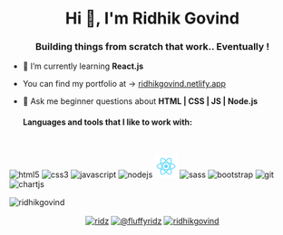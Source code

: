 <h1 align="center">Hi 👋, I'm Ridhik Govind</h1>
<h3 align="center">Building things from scratch that work.. Eventually !</h3>

- 🌱 I’m currently learning **React.js**

-  You can find my portfolio at -> [ridhikgovind.netlify.app](https://ridhikgovind.netlify.app)

- 💬 Ask me beginner questions about **HTML | CSS | JS | Node.js**

    #### Languages and tools that I like to work with:

<br />

<p align="left"> <img src="https://devicons.github.io/devicon/devicon.git/icons/html5/html5-original-wordmark.svg" alt="html5" width="40" height="40"/>  <img src="https://devicons.github.io/devicon/devicon.git/icons/css3/css3-original-wordmark.svg" alt="css3" width="40" height="40"/>   <img src="https://devicons.github.io/devicon/devicon.git/icons/javascript/javascript-original.svg" alt="javascript" width="40" height="40"/>  <img src="https://devicons.github.io/devicon/devicon.git/icons/nodejs/nodejs-original-wordmark.svg" alt="nodejs" width="40" height="40"/> <img src="https://raw.githubusercontent.com/github/explore/80688e429a7d4ef2fca1e82350fe8e3517d3494d/topics/react/react.png" alt="reactjs" width="40" height="40"/> <img src="https://devicons.github.io/devicon/devicon.git/icons/sass/sass-original.svg" alt="sass" width="40" height="40"/>  <img src="https://devicons.github.io/devicon/devicon.git/icons/bootstrap/bootstrap-plain.svg" alt="bootstrap" width="40" height="40"/>  <img src="https://www.vectorlogo.zone/logos/git-scm/git-scm-icon.svg" alt="git" width="40" height="40"/>   <img src="https://www.chartjs.org/media/logo-title.svg" alt="chartjs" width="40" height="40"/> </p>

<p><img align="center" src="https://github-readme-stats.vercel.app/api/top-langs/?username=ridhikgovind&layout=compact&hide=html" alt="ridhikgovind" /></p>

<p align="center">
<a href="https://codepen.io/ridz" target="blank"><img align="center" src="https://cdn.jsdelivr.net/npm/simple-icons@3.0.1/icons/codepen.svg" alt="ridz" height="30" width="30" /></a>
<a href="https://twitter.com/@fluffyridz" target="blank"><img align="center" src="https://cdn.jsdelivr.net/npm/simple-icons@3.0.1/icons/twitter.svg" alt="@fluffyridz" height="30" width="30" /></a>
<a href="https://linkedin.com/in/ridhikgovind" target="blank"><img align="center" src="https://cdn.jsdelivr.net/npm/simple-icons@3.0.1/icons/linkedin.svg" alt="ridhikgovind" height="30" width="30" /></a>
</p>
